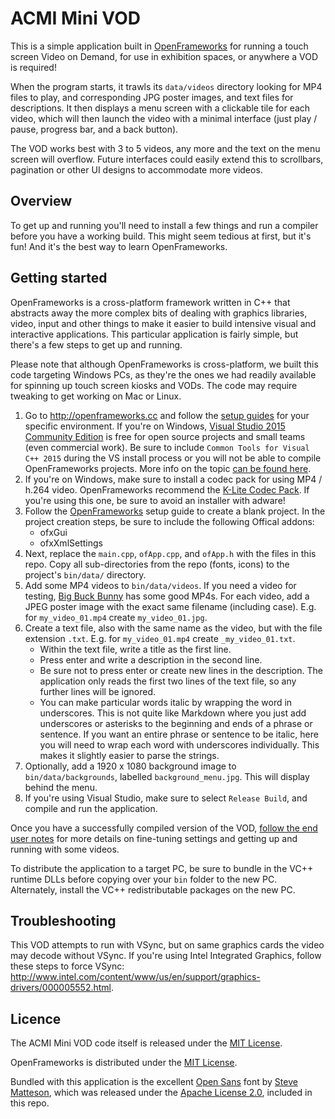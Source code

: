 # ACMI Mini VOD

This is a simple application built in [OpenFrameworks](http://openframeworks.cc/) for running a touch screen Video on Demand, for use in exhibition spaces, or anywhere a VOD is required!

When the program starts, it trawls its `data/videos` directory looking for MP4 files to play, and corresponding JPG poster images, and text files for descriptions. It then displays a menu screen with a clickable tile for each video, which will then launch the video with a minimal interface (just play / pause, progress bar, and a back button).

The VOD works best with 3 to 5 videos, any more and the text on the menu screen will overflow. Future interfaces could easily extend this to scrollbars, pagination or other UI designs to accommodate more videos.

## Overview

To get up and running you'll need to install a few things and run a compiler before you have a working build. This might seem tedious at first, but it's fun! And it's the best way to learn OpenFrameworks.

## Getting started

OpenFrameworks is a cross-platform framework written in C++ that abstracts away the more complex bits of dealing with graphics libraries, video, input and other things to make it easier to build intensive visual and interactive applications. This particular application is fairly simple, but there's a few steps to get up and running.

Please note that although OpenFrameworks is cross-platform, we built this code targeting Windows PCs, as they're the ones we had readily available for spinning up touch screen kiosks and VODs. The code may require tweaking to get working on Mac or Linux.

1. Go to http://openframeworks.cc and follow the [setup guides](http://openframeworks.cc/download/) for your specific environment. If you're on Windows, [Visual Studio 2015 Community Edition](https://www.visualstudio.com/en-us/downloads/download-visual-studio-vs.aspx) is free for open source projects and small teams (even commercial work). Be sure to include `Common Tools for Visual C++ 2015` during the VS install process or you will not be able to compile OpenFrameworks projects. More info on the topic [can be found here](https://blogs.msdn.microsoft.com/vcblog/2015/07/24/setup-changes-in-visual-studio-2015-affecting-c-developers/).
2. If you're on Windows, make sure to install a codec pack for using MP4 / h.264 video. OpenFrameworks recommend the [K-Lite Codec Pack](http://openframeworks.cc/setup/vs/). If you're using this one, be sure to avoid an installer with adware!
3. Follow the [OpenFrameworks](http://openframeworks.cc/setup/vs/) setup guide to create a blank project. In the project creation steps, be sure to include the following Offical addons:
	- ofxGui
	- ofxXmlSettings
4. Next, replace the `main.cpp`, `ofApp.cpp`, and `ofApp.h` with the files in this repo. Copy all sub-directories from the repo (fonts, icons) to the project's `bin/data/` directory.
5. Add some MP4 videos to `bin/data/videos`. If you need a video for testing, [Big Buck Bunny](https://peach.blender.org/download/) has some good MP4s. For each video, add a JPEG poster image with the exact same filename (including case). E.g. for `my_video_01.mp4` create `my_video_01.jpg`.
6. Create a text file, also with the same name as the video, but with the file extension `.txt`. E.g. for `my_video_01.mp4` create `_my_video_01.txt`.
	- Within the text file, write a title as the first line.
	- Press enter and write a description in the second line.
	- Be sure not to press enter or create new lines in the description. The application only reads the first two lines of the text file, so any further lines will be ignored.
	- You can make particular words italic by wrapping the word in underscores. This is not quite like Markdown where you just add underscores or asterisks to the beginning and ends of a phrase or sentence. If you want an entire phrase or sentence to be italic, here you will need to wrap each word with underscores individually. This makes it slightly easier to parse the strings.
7. Optionally, add a 1920 x 1080 background image to `bin/data/backgrounds`, labelled `background_menu.jpg`. This will display behind the menu.
8. If you're using Visual Studio, make sure to select `Release Build`, and compile and run the application.

Once you have a successfully compiled version of the VOD, [follow the end user notes](https://github.com/ACMILabs/mini-vod/blob/master/docs_enduser.md) for more details on fine-tuning settings and getting up and running with some videos.

To distribute the application to a target PC, be sure to bundle in the VC++ runtime DLLs before copying over your `bin` folder to the new PC. Alternately, install the VC++ redistributable packages on the new PC.

## Troubleshooting

This VOD attempts to run with VSync, but on same graphics cards the video may decode without VSync. If you're using Intel Integrated Graphics, follow these steps to force VSync: http://www.intel.com/content/www/us/en/support/graphics-drivers/000005552.html.

## Licence

The ACMI Mini VOD code itself is released under the [MIT License](https://en.wikipedia.org/wiki/MIT_License).

OpenFrameworks is distributed under the [MIT License](http://openframeworks.cc/about/license/).

Bundled with this application is the excellent [Open Sans](https://en.wikipedia.org/wiki/Open_Sans) font by [Steve Matteson](https://en.wikipedia.org/wiki/Steve_Matteson), which was released under the [Apache License 2.0](http://www.apache.org/licenses/LICENSE-2.0), included in this repo.